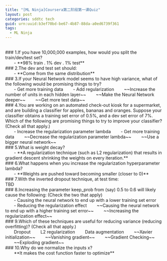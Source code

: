 ```yaml
---
title: "[ML Ninja]Coursera第二阶段第一课Quiz"
layout: post
categories: sddtc tech
guid: urn:uuid:b3ef70bd-be67-4b87-88da-a0ed6739f361
tags:
  - ML Ninja
---
```


<br>
### 1.If you have 10,000,000 examples, how would you split the train/dev/test set?  
<br>
&emsp;&emsp;- **98% train . 1% dev . 1% test**    
<br>
### 2.The dev and test set should:  
<br>
&emsp;&emsp;- **Come from the same distribution**  
<br>
### 3.If your Neural Network model seems to have high variance, what of the following would be promising things to try?
<br>
&emsp;&emsp;- Get more training data  
&emsp;&emsp;- Add regularization  
&emsp;&emsp;~~Increase the number of units in each hidden layer~~  
&emsp;&emsp;~~Make the Neural Network deeper~~  
&emsp;&emsp;~~Get more test data~~  
<br>
### 4.You are working on an automated check-out kiosk for a supermarket, and are building a classifier for apples, bananas and oranges. Suppose your classifier obtains a training set error of 0.5%, and a dev set error of 7%. Which of the following are promising things to try to improve your classifier? (Check all that apply.)  
<br>
&emsp;&emsp;- Increase the regularization parameter lambda  
&emsp;&emsp;- Get more training data  
&emsp;&emsp;~~Decrease the regularization parameter lambda~~  
&emsp;&emsp;~~Use a bigger neural network~~  
<br>
### 5.What is weight decay?  
<br>
&emsp;&emsp;- **A regularization technique (such as L2 regularization) that results in gradient descent shrinking the weights on every iteration.**
<br>
### 6.What happens when you increase the regularization hyperparameter lambda?
<br>
&emsp;&emsp;- **Weights are pushed toward becoming smaller (closer to 0)**
<br>
### 7.With the inverted dropout technique, at test time:
<br>
TBD  
<br>
### 8.Increasing the parameter keep_prob from (say) 0.5 to 0.6 will likely cause the following: (Check the two that apply)
<br>
&emsp;&emsp;- Causing the neural network to end up with a lower training set error  
&emsp;&emsp;- Reducing the regularization effect  
&emsp;&emsp;~~Causing the neural network to end up with a higher training set error~~  
&emsp;&emsp;~~Increasing the regularization effect~~  
<br>
### 9.Which of these techniques are useful for reducing variance (reducing overfitting)? (Check all that apply.)  
<br>
&emsp;&emsp;Dropout  
&emsp;&emsp;L2 regularization  
&emsp;&emsp;Data augmentation  
&emsp;&emsp;~~Xavier initialization~~  
&emsp;&emsp;~~Vanishing gradient~~  
&emsp;&emsp;~~Gradient Checking~~    
&emsp;&emsp;~~Exploding gradient~~  
<br>
### 10.Why do we normalize the inputs x?  
<br>
&emsp;&emsp;**It makes the cost function faster to optimize**